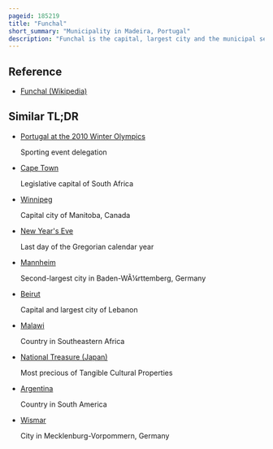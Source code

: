 ```yaml
---
pageid: 185219
title: "Funchal"
short_summary: "Municipality in Madeira, Portugal"
description: "Funchal is the capital, largest city and the municipal seat of Portugal's Autonomous Region of Madeira, bordered by the Atlantic Ocean. The Town has a Population of 105795 which makes it the sixth largest Town in Portugal. Because of its high cultural and historical Value, Funchal is one of Portugal's main Tourist Attractions ; it is also popular as a Destination for New Year's Eve, and it is the leading portuguese Port on Cruise Liner Dockings."
---
```


## Reference

- [Funchal (Wikipedia)](https://en.wikipedia.org/?curid=185219)

## Similar TL;DR

- [Portugal at the 2010 Winter Olympics](/tldr/en/portugal-at-the-2010-winter-olympics)

  Sporting event delegation

- [Cape Town](/tldr/en/cape-town)

  Legislative capital of South Africa

- [Winnipeg](/tldr/en/winnipeg)

  Capital city of Manitoba, Canada

- [New Year's Eve](/tldr/en/new-years-eve)

  Last day of the Gregorian calendar year

- [Mannheim](/tldr/en/mannheim)

  Second-largest city in Baden-WÃ¼rttemberg, Germany

- [Beirut](/tldr/en/beirut)

  Capital and largest city of Lebanon

- [Malawi](/tldr/en/malawi)

  Country in Southeastern Africa

- [National Treasure (Japan)](/tldr/en/national-treasure-japan)

  Most precious of Tangible Cultural Properties

- [Argentina](/tldr/en/argentina)

  Country in South America

- [Wismar](/tldr/en/wismar)

  City in Mecklenburg-Vorpommern, Germany

